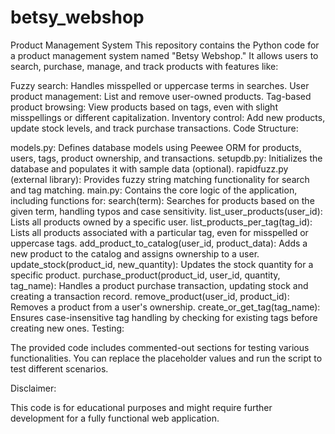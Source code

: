 ﻿# betsy_webshop
Product Management System
This repository contains the Python code for a product management system named "Betsy Webshop." It allows users to search, purchase, manage, and track products with features like:

Fuzzy search: Handles misspelled or uppercase terms in searches.
User product management: List and remove user-owned products.
Tag-based product browsing: View products based on tags, even with slight misspellings or different capitalization.
Inventory control: Add new products, update stock levels, and track purchase transactions.
Code Structure:

models.py: Defines database models using Peewee ORM for products, users, tags, product ownership, and transactions.
setupdb.py: Initializes the database and populates it with sample data (optional).
rapidfuzz.py (external library): Provides fuzzy string matching functionality for search and tag matching.
main.py: Contains the core logic of the application, including functions for:
search(term): Searches for products based on the given term, handling typos and case sensitivity.
list_user_products(user_id): Lists all products owned by a specific user.
list_products_per_tag(tag_id): Lists all products associated with a particular tag, even for misspelled or uppercase tags.
add_product_to_catalog(user_id, product_data): Adds a new product to the catalog and assigns ownership to a user.
update_stock(product_id, new_quantity): Updates the stock quantity for a specific product.
purchase_product(product_id, user_id, quantity, tag_name): Handles a product purchase transaction, updating stock and creating a transaction record.
remove_product(user_id, product_id): Removes a product from a user's ownership.
create_or_get_tag(tag_name): Ensures case-insensitive tag handling by checking for existing tags before creating new ones.
Testing:

The provided code includes commented-out sections for testing various functionalities. You can replace the placeholder values and run the script to test different scenarios.

Disclaimer:

This code is for educational purposes and might require further development for a fully functional web application.
